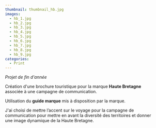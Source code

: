 ```yaml
---
thumbnail: thumbnail_hb.jpg
images:
  - hb_1.jpg
  - hb_2.jpg
  - hb_3.jpg
  - hb_4.jpg
  - hb_5.jpg
  - hb_6.jpg
  - hb_7.jpg
  - hb_8.jpg
  - hb_9.jpg
categories:
  - Print
---
```


*Projet de fin d'année*

Création d'une brochure touristique pour la marque **Haute Bretagne** associée à une campagne de communication.

Utilisation du **guide marque** mis à disposition par la marque.

J'ai choisi de mettre l’accent sur le voyage pour la campagne de communication pour mettre en avant la diversité des territoires et donner une image dynamique de la Haute Bretagne.